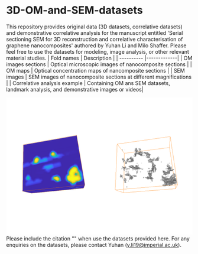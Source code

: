 # 3D-OM-and-SEM-datasets
This repository provides original data (3D datasets, correlative datasets) and demonstrative correlative analysis for the manuscript entitled 'Serial sectioning SEM for 3D reconstruction and correlative characterisation of graphene nanocomposites' authored by Yuhan Li and Milo Shaffer. Please feel free to use the datasets for modeling, image analysis, or other relevant material studies. 
| Fold names | Description |
| ---------- |-------------|
| OM images sections            | Optical microscopic images of nanocomposite sections                                    |
| OM maps                       | Optical concentration maps of nancomposite sections                                  |
| SEM images                    | SEM images of nanocomposite sections at different magnifications                     |
| Correlative analysis example  | Containing OM ans SEM datasets, landmark analysis, and demonstrative images or videos|

![image](https://github.com/Yuhan-ctrl/3D-OM-and-SEM-datasets/blob/main/Elicarb%20graphene%20nanocomposites/Correlate%20analysis%20example%20-%2010kX/view/3Drandomsnapshot_withcolour.tif)
Please include the citation "" when use the datasets provided here. For any enquiries on the datasets, please contact Yuhan (y.li19@imperial.ac.uk).
